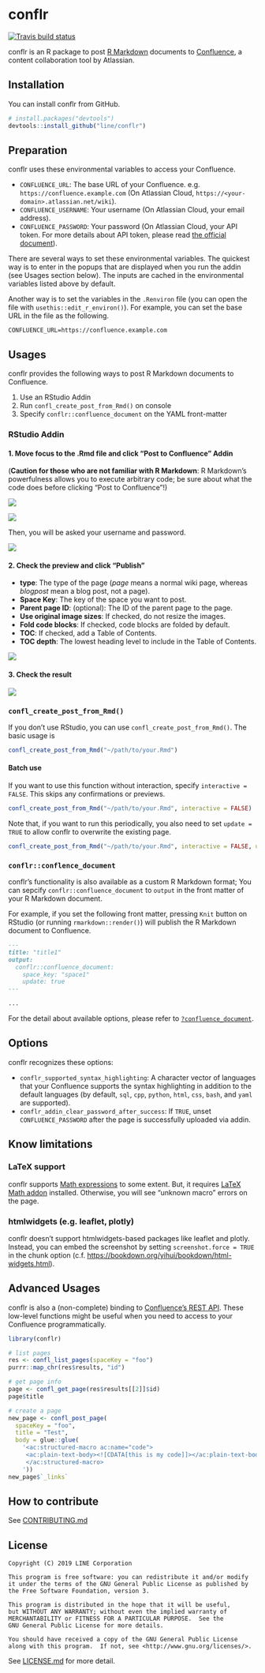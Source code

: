 
<!-- README.md is generated from README.Rmd. Please edit that file -->

# conflr

[![Travis build
status](https://travis-ci.org/line/conflr.svg?branch=master)](https://travis-ci.org/line/conflr)

conflr is an R package to post [R
Markdown](https://rmarkdown.rstudio.com/) documents to
[Confluence](https://www.atlassian.com/software/confluence), a content
collaboration tool by Atlassian.

## Installation

You can install conflr from GitHub.

``` r
# install.packages("devtools")
devtools::install_github("line/conflr")
```

## Preparation

conflr uses these environmental variables to access your Confluence.

  - `CONFLUENCE_URL`: The base URL of your Confluence. e.g.
    `https://confluence.example.com` (On Atlassian Cloud,
    `https://<your-domain>.atlassian.net/wiki`).
  - `CONFLUENCE_USERNAME`: Your username (On Atlassian Cloud, your email
    address).
  - `CONFLUENCE_PASSWORD`: Your password (On Atlassian Cloud, your API
    token. For more details about API token, please read [the official
    document](https://confluence.atlassian.com/cloud/api-tokens-938839638.html)).

There are several ways to set these environmental variables. The
quickest way is to enter in the popups that are displayed when you run
the addin (see Usages section below). The inputs are cached in the
environmental variables listed above by default.

Another way is to set the variables in the `.Renviron` file (you can
open the file with `usethis::edit_r_environ()`). For example, you can
set the base URL in the file as the following.

    CONFLUENCE_URL=https://confluence.example.com

## Usages

conflr provides the following ways to post R Markdown documents to
Confluence.

1.  Use an RStudio Addin
2.  Run `confl_create_post_from_Rmd()` on console
3.  Specify `conflr::confluence_document` on the YAML
front-matter

### RStudio Addin

#### 1\. Move focus to the .Rmd file and click “Post to Confluence” Addin

(**Caution for those who are not familiar with R Markdown**: R
Markdown’s powerfulness allows you to execute arbitrary code; be sure
about what the code does before clicking “Post to Confluence”\!)

![](man/figures/screenshot1.png)

![](man/figures/screenshot2.png)

Then, you will be asked your username and password.

![](man/figures/popup1.png)

#### 2\. Check the preview and click “Publish”

  - **type**: The type of the page (*page* means a normal wiki page,
    whereas *blogpost* mean a blog post, not a page).
  - **Space Key**: The key of the space you want to post.
  - **Parent page ID**: (optional): The ID of the parent page to the
    page.
  - **Use original image sizes**: If checked, do not resize the images.
  - **Fold code blocks**: If checked, code blocks are folded by default.
  - **TOC**: If checked, add a Table of Contents.
  - **TOC depth**: The lowest heading level to include in the Table of
    Contents.

![](man/figures/screenshot3.png)

#### 3\. Check the result

![](man/figures/screenshot4.png)

### `confl_create_post_from_Rmd()`

If you don’t use RStudio, you can use `confl_create_post_from_Rmd()`.
The basic usage is

``` r
confl_create_post_from_Rmd("~/path/to/your.Rmd")
```

#### Batch use

If you want to use this function without interaction, specify
`interactive = FALSE`. This skips any confirmations or previews.

``` r
confl_create_post_from_Rmd("~/path/to/your.Rmd", interactive = FALSE)
```

Note that, if you want to run this periodically, you also need to set
`update = TRUE` to allow conflr to overwrite the existing
page.

``` r
confl_create_post_from_Rmd("~/path/to/your.Rmd", interactive = FALSE, update = TRUE)
```

### `conflr::conflence_document`

conflr’s functionality is also available as a custom R Markdown format;
You can sepcify `conflr::confluence_document` to `output` in the front
matter of your R Markdown document.

For example, if you set the following front matter, pressing `Knit`
button on RStudio (or running `rmarkdown::render()`) will publish the R
Markdown document to Confluence.

``` md
---
title: "title1"
output:
  conflr::confluence_document:
    space_key: "space1"
    update: true
---

...
```

For the detail about available options, please refer to
[`?confluence_document`](https://line.github.io/conflr/reference/confluence_document.html).

## Options

conflr recognizes these options:

  - `conflr_supported_syntax_highlighting`: A character vector of
    languages that your Confluence supports the syntax highlighting in
    addition to the default languages (by default, `sql`, `cpp`,
    `python`, `html`, `css`, `bash`, and `yaml` are supported).
  - `conflr_addin_clear_password_after_success`: If `TRUE`, unset
    `CONFLUENCE_PASSWORD` after the page is successfully uploaded via
    addin.

## Know limitations

### LaTeX support

conflr supports [Math
expressions](https://bookdown.org/yihui/rmarkdown/markdown-syntax.html#math-expressions)
to some extent. But, it requires [LaTeX Math
addon](https://marketplace.atlassian.com/apps/1210882/latex-math)
installed. Otherwise, you will see “unknown macro” errors on the page.

### htmlwidgets (e.g. leaflet, plotly)

conflr doesn’t support htmlwidgets-based packages like leaflet and
plotly. Instead, you can embed the screenshot by setting
`screenshot.force = TRUE` in the chunk option (c.f.
<https://bookdown.org/yihui/bookdown/html-widgets.html>).

## Advanced Usages

conflr is also a (non-complete) binding to [Confluence’s REST
API](https://developer.atlassian.com/server/confluence/confluence-server-rest-api/).
These low-level functions might be useful when you need to access to
your Confluence programmatically.

``` r
library(conflr)

# list pages
res <- confl_list_pages(spaceKey = "foo")
purrr::map_chr(res$results, "id")

# get page info
page <- confl_get_page(res$results[[2]]$id)
page$title

# create a page
new_page <- confl_post_page(
  spaceKey = "foo",
  title = "Test",
  body = glue::glue(
    '<ac:structured-macro ac:name="code">
     <ac:plain-text-body><![CDATA[this is my code]]></ac:plain-text-body>
     </ac:structured-macro>
    '))
new_page$`_links`
```

## How to contribute

See [CONTRIBUTING.md](CONTRIBUTING.md)

## License

    Copyright (C) 2019 LINE Corporation
    
    This program is free software: you can redistribute it and/or modify
    it under the terms of the GNU General Public License as published by
    the Free Software Foundation, version 3.
    
    This program is distributed in the hope that it will be useful,
    but WITHOUT ANY WARRANTY; without even the implied warranty of
    MERCHANTABILITY or FITNESS FOR A PARTICULAR PURPOSE.  See the
    GNU General Public License for more details.
    
    You should have received a copy of the GNU General Public License
    along with this program.  If not, see <http://www.gnu.org/licenses/>.

See [LICENSE.md](LICENSE.md) for more detail.
